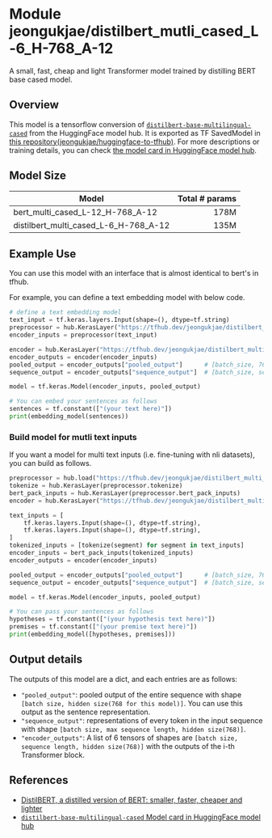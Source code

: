 # Module jeongukjae/distilbert_mutli_cased_L-6_H-768_A-12

A small, fast, cheap and light Transformer model trained by distilling BERT base cased model.

<!-- asset-path: https://storage.googleapis.com/jeongukjae-tf-models/distilbert/distilbert-base-multilingual-cased.tar.gz -->
<!-- network-architecture: transformer -->
<!-- task: text-embedding -->
<!-- license: apache-2.0 -->
<!-- fine-tunable: true -->
<!-- format: saved_model_2 -->

## Overview

This model is a tensorflow conversion of [`distilbert-base-multilingual-cased`](https://huggingface.co/distilbert-base-multilingual-cased) from the HuggingFace model hub. It is exported as TF SavedModel in [this repository(jeongukjae/huggingface-to-tfhub)](https://github.com/jeongukjae/huggingface-to-tfhub). For more descriptions or training details, you can check [the model card in HuggingFace model hub](https://huggingface.co/distilbert-base-multilingual-cased).

## Model Size

| Model                                 | Total # params |
| ------------------------------------- | -------------: |
| bert_multi_cased_L-12_H-768_A-12      |           178M |
| distilbert_multi_cased_L-6_H-768_A-12 |           135M |

## Example Use

You can use this model with an interface that is almost identical to bert's in tfhub.

For example, you can define a text embedding model with below code.

```python
# define a text embedding model
text_input = tf.keras.layers.Input(shape=(), dtype=tf.string)
preprocessor = hub.KerasLayer("https://tfhub.dev/jeongukjae/distilbert_multi_cased_preprocess/1")
encoder_inputs = preprocessor(text_input)

encoder = hub.KerasLayer("https://tfhub.dev/jeongukjae/distilbert_multi_cased_L-6_H-768_A-12/1", trainable=True)
encoder_outputs = encoder(encoder_inputs)
pooled_output = encoder_outputs["pooled_output"]      # [batch_size, 768].
sequence_output = encoder_outputs["sequence_output"]  # [batch_size, seq_length, 768].

model = tf.keras.Model(encoder_inputs, pooled_output)

# You can embed your sentences as follows
sentences = tf.constant(["(your text here)"])
print(embedding_model(sentences))
```

### Build model for mutli text inputs

If you want a model for multi text inputs (i.e. fine-tuning with nli datasets), you can build as follows.

```python
preprocessor = hub.load("https://tfhub.dev/jeongukjae/distilbert_multi_cased_preprocess/1")
tokenize = hub.KerasLayer(preprocessor.tokenize)
bert_pack_inputs = hub.KerasLayer(preprocessor.bert_pack_inputs)
encoder = hub.KerasLayer("https://tfhub.dev/jeongukjae/distilbert_multi_cased_L-6_H-768_A-12/1", trainable=True)

text_inputs = [
    tf.keras.layers.Input(shape=(), dtype=tf.string),
    tf.keras.layers.Input(shape=(), dtype=tf.string),
]
tokenized_inputs = [tokenize(segment) for segment in text_inputs]
encoder_inputs = bert_pack_inputs(tokenized_inputs)
encoder_outputs = encoder(encoder_inputs)

pooled_output = encoder_outputs["pooled_output"]      # [batch_size, 768].
sequence_output = encoder_outputs["sequence_output"]  # [batch_size, seq_length, 768].

model = tf.keras.Model(encoder_inputs, pooled_output)

# You can pass your sentences as follows
hypotheses = tf.constant(["(your hypothesis text here)"])
premises = tf.constant(["(your premise text here)"])
print(embedding_model([hypotheses, premises]))
```

## Output details

The outputs of this model are a dict, and each entries are as follows:

- `"pooled_output"`: pooled output of the entire sequence with shape `[batch size, hidden size(768 for this model)]`. You can use this output as the sentence representation.
- `"sequence_output"`: representations of every token in the input sequence with shape `[batch size, max sequence length, hidden size(768)]`.
- `"encoder_outputs"`: A list of 6 tensors of shapes are `[batch size, sequence length, hidden size(768)]` with the outputs of the i-th Transformer block.

## References

- [DistilBERT, a distilled version of BERT: smaller, faster, cheaper and lighter](https://arxiv.org/abs/1910.01108)
- [`distilbert-base-multilingual-cased` Model card in HuggingFace model hub](https://huggingface.co/distilbert-base-multilingual-cased)
